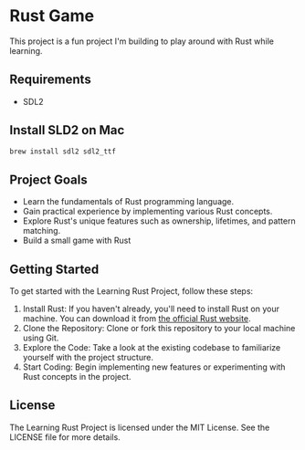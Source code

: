 # Rust Game

This project is a fun project I'm building to play around with Rust while learning.

## Requirements
- SDL2

## Install SLD2 on Mac

```bash
brew install sdl2 sdl2_ttf
```

## Project Goals
- Learn the fundamentals of Rust programming language.
- Gain practical experience by implementing various Rust concepts.
- Explore Rust's unique features such as ownership, lifetimes, and pattern matching.
- Build a small game with Rust

## Getting Started
To get started with the Learning Rust Project, follow these steps:
1. Install Rust: If you haven't already, you'll need to install Rust on your machine. You can download it from [the official Rust website](https://www.rust-lang.org/tools/install).
2. Clone the Repository: Clone or fork this repository to your local machine using Git.
3. Explore the Code: Take a look at the existing codebase to familiarize yourself with the project structure.
4. Start Coding: Begin implementing new features or experimenting with Rust concepts in the project.

## License
The Learning Rust Project is licensed under the MIT License. See the LICENSE file for more details.
